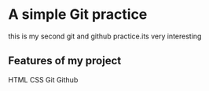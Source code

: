 # A simple Git practice
this is my second git and github practice.its very interesting
## Features of my project
HTML
CSS
Git
Github
